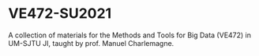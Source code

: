 # VE472-SU2021
A collection of materials for the Methods and Tools for Big Data (VE472) in UM-SJTU JI, taught by prof. Manuel Charlemagne.
